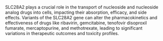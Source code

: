 SLC28A2 plays a crucial role in the transport of nucleoside and nucleoside analog drugs into cells, impacting their absorption, efficacy, and side effects. Variants of the SLC28A2 gene can alter the pharmacokinetics and effectiveness of drugs like ribavirin, gemcitabine, tenofovir disoproxil fumarate, mercaptopurine, and methotrexate, leading to significant variations in therapeutic outcomes and toxicity profiles.